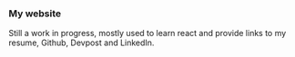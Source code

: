 ### My website
Still a work in progress, mostly used to learn react and provide links to my resume, Github, Devpost and LinkedIn.
